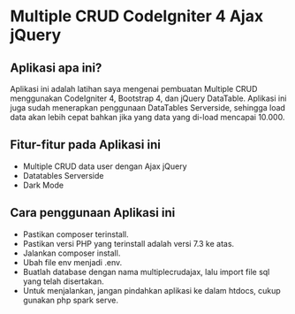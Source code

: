 # Multiple CRUD CodeIgniter 4 Ajax jQuery

## Aplikasi apa ini?

Aplikasi ini adalah latihan saya mengenai pembuatan Multiple CRUD menggunakan CodeIgniter 4, Bootstrap 4, dan jQuery DataTable. Aplikasi ini juga sudah menerapkan penggunaan DataTables Serverside, sehingga load data akan lebih cepat bahkan jika yang data yang di-load mencapai 10.000.

## Fitur-fitur pada Aplikasi ini

- Multiple CRUD data user dengan Ajax jQuery
- Datatables Serverside
- Dark Mode

## Cara penggunaan Aplikasi ini
- Pastikan composer terinstall.
- Pastikan versi PHP yang terinstall adalah versi 7.3 ke atas.
- Jalankan composer install.
- Ubah file env menjadi .env.
- Buatlah database dengan nama multiplecrudajax, lalu import file sql yang telah disertakan.
- Untuk menjalankan, jangan pindahkan aplikasi ke dalam htdocs, cukup gunakan php spark serve.
